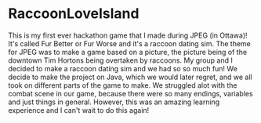 # RaccoonLoveIsland

This is my first ever hackathon game that I made during JPEG (in Ottawa)! It's called Fur Better or Fur Worse and it's a raccoon dating sim. The theme for JPEG was to make a game based on a picture, the picture being of the downtown Tim Hortons being overtaken by raccoons. My group and I decided to make a raccoon dating sim and we had so so much fun! We decide to make the project on Java, which we would later regret, and we all took on different parts of the game to make. We struggled alot with the combat scene in our game, because there were so many endings, variables and just things in general. However, this was an amazing learning experience and I can't wait to do this again!
